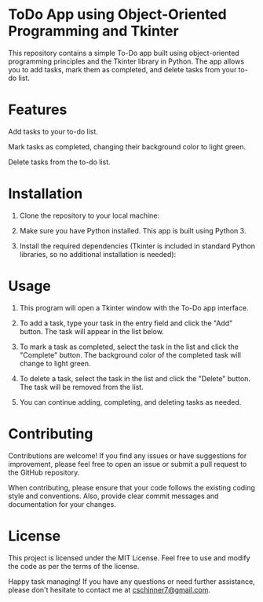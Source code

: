 # ToDo App using Object-Oriented Programming and Tkinter
This repository contains a simple To-Do app built using object-oriented programming principles and the Tkinter library in Python. The app allows you to add tasks, mark them as completed, and delete tasks from your to-do list.

# Features
Add tasks to your to-do list.

Mark tasks as completed, changing their background color to light green.

Delete tasks from the to-do list.

# Installation
1. Clone the repository to your local machine:

2. Make sure you have Python installed. This app is built using Python 3.

3. Install the required dependencies (Tkinter is included in standard Python libraries, so no additional installation is needed):

# Usage
1. This program will open a Tkinter window with the To-Do app interface.

2. To add a task, type your task in the entry field and click the "Add" button. The task will appear in the list below.

3. To mark a task as completed, select the task in the list and click the "Complete" button. The background color of the completed task will change to light green.

4. To delete a task, select the task in the list and click the "Delete" button. The task will be removed from the list.

5. You can continue adding, completing, and deleting tasks as needed.

# Contributing
Contributions are welcome! If you find any issues or have suggestions for improvement, please feel free to open an issue or submit a pull request to the GitHub repository.

When contributing, please ensure that your code follows the existing coding style and conventions. Also, provide clear commit messages and documentation for your changes.

# License
This project is licensed under the MIT License. Feel free to use and modify the code as per the terms of the license.

Happy task managing! If you have any questions or need further assistance, please don't hesitate to contact me at cschinner7@gmail.com.
